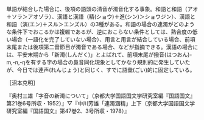 単語が結合した場合に、後項の語頭の清音が濁音化する事象。和語と和語（アオ＋ソラ＞アオゾラ）、漢語と漢語（精(ショウ)＋進(シン)＞ショウジン）、漢語と和語（演(エン)＋スル＞エンズル）の3種がある。和語の場合の連濁がどのような条件下でおこるかは複雑であるが、逆におこらない条件としては、熟合度の低い場合（一語化を完了していない場合）、用言と用言が結合している場合、前項末尾または後項第二音節目が濁音である場合、などが指摘できる。漢語の場合には、平安末期から「新濁(しんだく)」とよばれて、前項末尾が撥音(はつおん)-m,-n,-ŋを有する字の場合の鼻音同化現象としてかなり規則的に発生していたが、今日では連声(れんじょう)と同じく、すでに語彙(ごい)的に固定している。

［沼本克明］

『奥村三雄「字音の新濁について」（京都大学国語国文学研究室編『国語国文』第21巻6号所収・1952）』▽『中川芳雄「連濁涵精」上下（京都大学国語国文学研究室編『国語国文』第47巻2、3号所収・1978）』